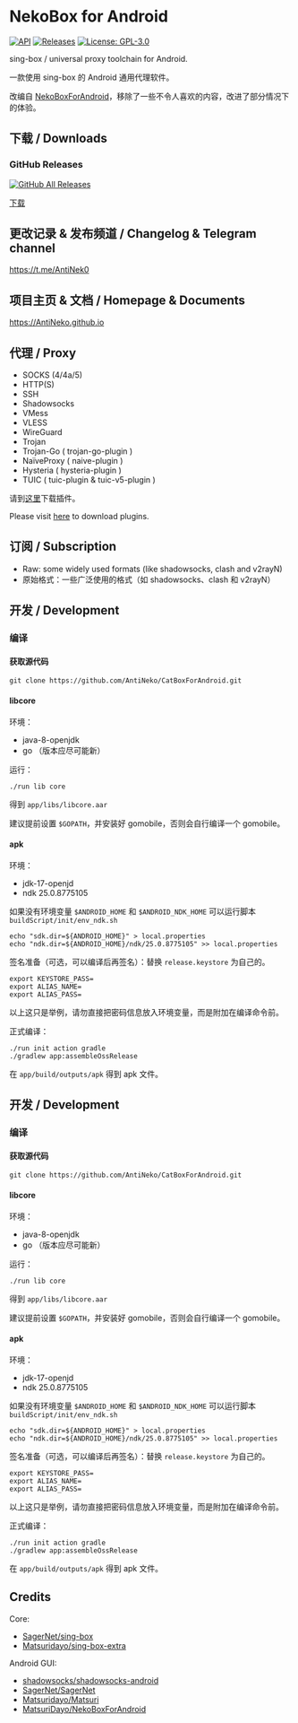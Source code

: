 # NekoBox for Android

[![API](https://img.shields.io/badge/API-21%2B-brightgreen.svg?style=flat)](https://android-arsenal.com/api?level=21)
[![Releases](https://img.shields.io/github/v/release/AntiNeko/CatBoxForAndroid)](https://github.com/AntiNeko/CatBoxForAndroid/releases)
[![License: GPL-3.0](https://img.shields.io/badge/license-GPL--3.0-orange.svg)](https://www.gnu.org/licenses/gpl-3.0)

sing-box / universal proxy toolchain for Android.

一款使用 sing-box 的 Android 通用代理软件。

改编自 [NekoBoxForAndroid](https://github.com/MatsuriDayo/NekoBoxForAndroid)，移除了一些不令人喜欢的内容，改进了部分情况下的体验。

## 下载 / Downloads

### GitHub Releases

[![GitHub All Releases](https://img.shields.io/github/downloads/AntiNeko/CatBoxForAndroid/total?label=downloads-total&logo=github&style=flat-square)](https://github.com/AntiNeko/CatBoxForAndroid/releases)

[下载](https://github.com/AntiNeko/CatBoxForAndroid/releases)

## 更改记录 & 发布频道 / Changelog & Telegram channel

https://t.me/AntiNek0

## 项目主页 & 文档 / Homepage & Documents

https://AntiNeko.github.io

## 代理 / Proxy

* SOCKS (4/4a/5)
* HTTP(S)
* SSH
* Shadowsocks
* VMess
* VLESS
* WireGuard
* Trojan
* Trojan-Go ( trojan-go-plugin )
* NaïveProxy ( naive-plugin )
* Hysteria ( hysteria-plugin )
* TUIC ( tuic-plugin & tuic-v5-plugin )

请到[这里](https://AntiNeko.github.io/m-plugin/)下载插件。

Please visit [here](https://AntiNeko.github.io/m-plugin/) to download plugins.

## 订阅 / Subscription

* Raw: some widely used formats (like shadowsocks, clash and v2rayN)
* 原始格式：一些广泛使用的格式（如 shadowsocks、clash 和 v2rayN）

## 开发 / Development

### 编译

#### 获取源代码

```shell
git clone https://github.com/AntiNeko/CatBoxForAndroid.git
```

#### libcore

环境：

* java-8-openjdk
* go （版本应尽可能新）

运行：

```shell
./run lib core
```

得到 `app/libs/libcore.aar`

建议提前设置 `$GOPATH`，并安装好 gomobile，否则会自行编译一个 gomobile。

#### apk

环境：

* jdk-17-openjd
* ndk 25.0.8775105

如果没有环境变量 `$ANDROID_HOME` 和 `$ANDROID_NDK_HOME` 可以运行脚本 `buildScript/init/env_ndk.sh`

```shell
echo "sdk.dir=${ANDROID_HOME}" > local.properties
echo "ndk.dir=${ANDROID_HOME}/ndk/25.0.8775105" >> local.properties
```

签名准备（可选，可以编译后再签名）：替换 `release.keystore` 为自己的。

```shell
export KEYSTORE_PASS=
export ALIAS_NAME=
export ALIAS_PASS=
```

以上这只是举例，请勿直接把密码信息放入环境变量，而是附加在编译命令前。

正式编译：

```shell
./run init action gradle
./gradlew app:assembleOssRelease
```

在 `app/build/outputs/apk` 得到 apk 文件。

## 开发 / Development

### 编译

#### 获取源代码

```shell
git clone https://github.com/AntiNeko/CatBoxForAndroid.git
```

#### libcore

环境：

* java-8-openjdk
* go （版本应尽可能新）

运行：

```shell
./run lib core
```

得到 `app/libs/libcore.aar`

建议提前设置 `$GOPATH`，并安装好 gomobile，否则会自行编译一个 gomobile。

#### apk

环境：

* jdk-17-openjd
* ndk 25.0.8775105

如果没有环境变量 `$ANDROID_HOME` 和 `$ANDROID_NDK_HOME` 可以运行脚本 `buildScript/init/env_ndk.sh`

```shell
echo "sdk.dir=${ANDROID_HOME}" > local.properties
echo "ndk.dir=${ANDROID_HOME}/ndk/25.0.8775105" >> local.properties
```

签名准备（可选，可以编译后再签名）：替换 `release.keystore` 为自己的。

```shell
export KEYSTORE_PASS=
export ALIAS_NAME=
export ALIAS_PASS=
```

以上这只是举例，请勿直接把密码信息放入环境变量，而是附加在编译命令前。

正式编译：

```shell
./run init action gradle
./gradlew app:assembleOssRelease
```

在 `app/build/outputs/apk` 得到 apk 文件。

## Credits

Core:
- [SagerNet/sing-box](https://github.com/SagerNet/sing-box)
- [Matsuridayo/sing-box-extra](https://github.com/MatsuriDayo/sing-box-extra)

Android GUI:
- [shadowsocks/shadowsocks-android](https://github.com/shadowsocks/shadowsocks-android)
- [SagerNet/SagerNet](https://github.com/SagerNet/SagerNet)
- [Matsuridayo/Matsuri](https://github.com/MatsuriDayo/Matsuri)
- [MatsuriDayo/NekoBoxForAndroid](https://github.com/MatsuriDayo/NekoBoxForAndroid)
